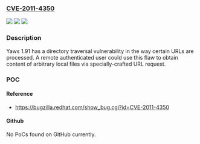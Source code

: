 ### [CVE-2011-4350](https://cve.mitre.org/cgi-bin/cvename.cgi?name=CVE-2011-4350)
![](https://img.shields.io/static/v1?label=Product&message=yaws&color=blue)
![](https://img.shields.io/static/v1?label=Version&message=1.91%20&color=brightgreen)
![](https://img.shields.io/static/v1?label=Vulnerability&message=Directory%20Traversal%20(Local%20File%20Inclusion)&color=brightgreen)

### Description

Yaws 1.91 has a directory traversal vulnerability in the way certain URLs are processed. A remote authenticated user could use this flaw to obtain content of arbitrary local files via specially-crafted URL request.

### POC

#### Reference
- https://bugzilla.redhat.com/show_bug.cgi?id=CVE-2011-4350

#### Github
No PoCs found on GitHub currently.

